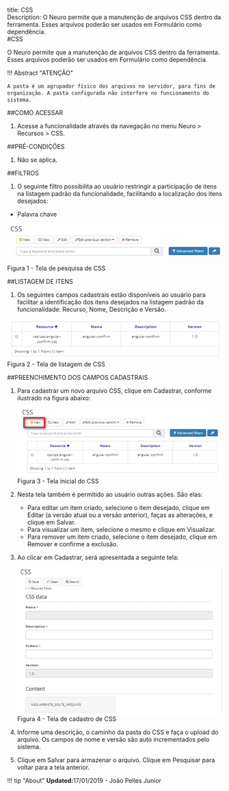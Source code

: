 title: CSS  
Description: O Neuro permite que a manutenção de arquivos CSS dentro da ferramenta. Esses arquivos poderão ser usados em Formulário como dependência.   
#CSS

O Neuro permite que a manutenção de arquivos CSS dentro da ferramenta. Esses arquivos poderão ser usados em Formulário como dependência.     

!!! Abstract "ATENÇÃO"  

    A pasta é um agrupador físico dos arquivos no servidor, para fins de organização. A pasta configurada não interfere no funcionamento do sistema.  

##COMO ACESSAR    

1.  Acesse a funcionalidade através da navegação no menu Neuro > Recursos > CSS.    

##PRÉ-CONDIÇÕES    

1.  Não se aplica.  

##FILTROS  

1.  O seguinte filtro possibilita ao usuário restringir a participação de itens na listagem padrão da funcionalidade, facilitando a localização dos itens desejados:   

* Palavra chave    

![Screenshot](images/CSS-Filters.png)  

Figura 1 - Tela de pesquisa de CSS  

##LISTAGEM DE ITENS  
1. Os seguintes campos cadastrais estão disponíveis ao usuário para facilitar a identificação dos itens desejados na listagem padrão da funcionalidade: Recurso, Nome, Descrição e Versão.      

![Screenshot](images/CSS-Item-List.png)   
Figura 2 - Tela de listagem de CSS  

##PREENCHIMENTO DOS CAMPOS CADASTRAIS    
1. Para cadastrar um novo arquivo CSS, clique em Cadastrar, conforme ilustrado na figura abaixo:   

    ![Screenshot](images/CSS-Filling.png)  
    Figura 3 - Tela inicial do CSS    

2. Nesta tela também é permitido ao usuário outras ações. São elas:

   - Para editar um item criado, selecione o item desejado, clique em Editar (a versão atual ou a versão anterior), faças as alterações,      e clique em Salvar.    
   - Para visualizar um item, selecione o mesmo e clique em Visualizar.   
   - Para remover um item criado, selecione o item desejado, clique em Remover e confirme a exclusão.  

3. Ao clicar em Cadastrar, será apresentada a seguinte tela:    
 
    ![Screenshot](images/CSS-registration.png)   
    Figura 4 - Tela de cadastro de CSS    

4. Informe uma descrição, o caminho da pasta do CSS e faça o upload do arquivo. Os campos de nome e versão são auto incrementados pelo sistema.   
5. Clique em Salvar para armazenar o arquivo. Clique em Pesquisar para voltar para a tela anterior.    

!!! tip "About"
    <b>Updated:</b>17/01/2019 - João Pelles Junior
